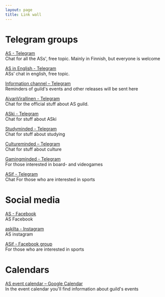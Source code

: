 ```yaml
---
layout: page
title: Link wall
---
```


# Telegram groups

[AS - Telegram](https://t.me/joinchat/D1ikST_110MuWWh8wI4IQw)<br>
Chat for all the ASs', free topic. Mainly in Finnish, but everyone is welcome

[AS in English - Telegram](https://t.me/joinchat/BzywAENaOk8UOSc1LreD5A)<br>
ASs’ chat in english, free topic.

[Information channel – Telegram](https://telegram.me/joinchat/AcGE6Tv4Xz6eKgB3GHVcow)<br>
Reminders of guild's events and other releases will be sent here

[AivanVirallinen - Telegram](https://telegram.me/aivansama)<br>
Chat for the official stuff about AS guild.

[ASki - Telegram](https://t.me/joinchat/Ba4qAj8SRwuX-gKhw5ULoQ)<br>
Chat for stuff about ASki

[Studyminded - Telegram](https://t.me/joinchat/A-Zy1QVPe3-d2Bq5El2TZg)<br>
Chat for stuff about studying

[Cultureminded – Telegram](https://telegram.me/joinchat/A9RxtQFKNS6DdMh-6nCk2Q)<br>
Chat for stuff about culture

[Gamingminded - Telegram](https://t.me/joinchat/Ba4qAlR4Yt9KYmSppEyU3w)<br>
For those interested in board- and videogames

[ASif - Telegram](https://telegram.me/joinchat/FUsq9RGHt6s8BoeCm6wLMA)<br>
Chat For those who are interested in sports

# Social media

[AS - Facebook](https://www.facebook.com/askilta/)<br>
AS Facebook

[askilta - Instagram](http://www.instagram.com/askilta)<br>
AS instagram

[ASif - Facebook group](https://www.facebook.com/groups/670207043097846/?fref=ts)<br>
For those who are interested in sports

# Calendars

[AS event calendar – Google Calendar](https://as.fi/english/events.html)<br>
In the event calendar you'll find information about guild's events
